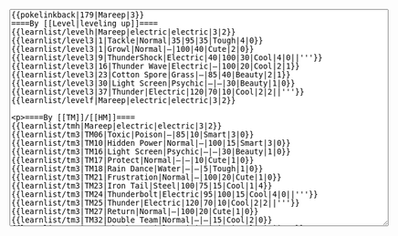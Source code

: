 </p><textarea readonly="" accesskey="," id="wpTextbox1" cols="80" rows="25" style="" class="mw-editfont-monospace" lang="en" dir="ltr" name="wpTextbox1">{{pokelinkback|179|Mareep|3}}
====By [[Level|leveling up]]====
{{learnlist/levelh|Mareep|electric|electric|3|2}}
{{learnlist/level3|1|Tackle|Normal|35|95|35|Tough|4|0}}
{{learnlist/level3|1|Growl|Normal|—|100|40|Cute|2|0}}
{{learnlist/level3|9|ThunderShock|Electric|40|100|30|Cool|4|0||'''}}
{{learnlist/level3|16|Thunder Wave|Electric|—|100|20|Cool|2|1}}
{{learnlist/level3|23|Cotton Spore|Grass|—|85|40|Beauty|2|1}}
{{learnlist/level3|30|Light Screen|Psychic|—|—|30|Beauty|1|0}}
{{learnlist/level3|37|Thunder|Electric|120|70|10|Cool|2|2||'''}}
{{learnlist/levelf|Mareep|electric|electric|3|2}}

====By [[TM]]/[[HM]]====
{{learnlist/tmh|Mareep|electric|electric|3|2}}
{{learnlist/tm3|TM06|Toxic|Poison|—|85|10|Smart|3|0}}
{{learnlist/tm3|TM10|Hidden Power|Normal|—|100|15|Smart|3|0}}
{{learnlist/tm3|TM16|Light Screen|Psychic|—|—|30|Beauty|1|0}}
{{learnlist/tm3|TM17|Protect|Normal|—|—|10|Cute|1|0}}
{{learnlist/tm3|TM18|Rain Dance|Water|—|—|5|Tough|1|0}}
{{learnlist/tm3|TM21|Frustration|Normal|—|100|20|Cute|1|0}}
{{learnlist/tm3|TM23|Iron Tail|Steel|100|75|15|Cool|1|4}}
{{learnlist/tm3|TM24|Thunderbolt|Electric|95|100|15|Cool|4|0||'''}}
{{learnlist/tm3|TM25|Thunder|Electric|120|70|10|Cool|2|2||'''}}
{{learnlist/tm3|TM27|Return|Normal|—|100|20|Cute|1|0}}
{{learnlist/tm3|TM32|Double Team|Normal|—|—|15|Cool|2|0}}
{{learnlist/tm3|TM34|Shock Wave|Electric|60|—|20|Cool|2|0||'''}}
{{learnlist/tm3|TM42|Facade|Normal|70|100|20|Cute|2|0}}
{{learnlist/tm3|TM43|Secret Power|Normal|70|100|20|Smart|1|0}}
{{learnlist/tm3|TM44|Rest|Psychic|—|—|10|Cute|2|0}}
{{learnlist/tm3|TM45|Attract|Normal|—|100|15|Cute|2|0}}
{{learnlist/tm3|HM05|Flash|Normal|—|70|20|Beauty|3|0}}
{{learnlist/tmf|Mareep|electric|electric|3|2}}

====By {{pkmn|breeding}}====
{{learnlist/breedh|Mareep|electric|electric|3|2}}
{{learnlist/breed3|{{MSP/3|131|Lapras}}{{MSP/3|143|Snorlax}}{{MSP/3|152|Chikorita}}{{MSP/3|153|Bayleef}}{{MSP/3|154|Meganium}}{{MSP/3|324|Torkoal}}&lt;br>{{MSP/3|357|Tropius}}{{MSP/3|363|Spheal}}{{MSP/3|364|Sealeo}}{{MSP/3|365|Walrein}}|Body Slam|Normal|85|100|15|Tough|1|4}}
{{learnlist/breed3|{{MSP/3|309|Electrike}}{{MSP/3|310|Manectric}}|Charge|Electric|—|—|20|Smart|2|0}}
{{learnlist/breed3|{{MSP/3|058|Growlithe}}{{MSP/3|059|Arcanine}}{{MSP/3|203|Girafarig}}{{MSP/3|220|Swinub}}{{MSP/3|221|Piloswine}}{{MSP/3|228|Houndour}}&lt;br>{{MSP/3|229|Houndoom}}{{MSP/3|231|Phanpy}}{{MSP/3|232|Donphan}}{{MSP/3|261|Poochyena}}{{MSP/3|262|Mightyena}}{{MSP/3|263|Zigzagoon}}&lt;br>{{MSP/3|264|Linoone}}{{MSP/3|309|Electrike}}{{MSP/3|310|Manectric}}{{MSP/3|325|Spoink}}{{MSP/3|326|Grumpig}}|Odor Sleuth|Normal|—|100|40|Smart|3|0}}
{{learnlist/breed3|{{MSP/3|152|Chikorita}}{{MSP/3|153|Bayleef}}{{MSP/3|154|Meganium}}|Reflect|Psychic|—|—|20|Smart|1|0}}
{{learnlist/breed3|{{MSP/3|037|Vulpix}}{{MSP/3|038|Ninetales}}{{MSP/3|086|Seel}}{{MSP/3|087|Dewgong}}{{MSP/3|131|Lapras}}{{MSP/3|152|Chikorita}}&lt;br>{{MSP/3|153|Bayleef}}{{MSP/3|154|Meganium}}|Safeguard|Normal|—|—|25|Beauty|1|0}}
{{learnlist/breed3|{{MSP/3|023|Ekans}}{{MSP/3|024|Arbok}}{{MSP/3|052|Meowth}}{{MSP/3|053|Persian}}{{MSP/3|054|Psyduck}}{{MSP/3|055|Golduck}}&lt;br>{{MSP/3|056|Mankey}}{{MSP/3|057|Primeape}}{{MSP/3|108|Lickitung}}{{MSP/3|158|Totodile}}{{MSP/3|159|Croconaw}}{{MSP/3|160|Feraligatr}}&lt;br>{{MSP/3|190|Aipom}}{{MSP/3|197|Umbreon}}{{MSP/3|206|Dunsparce}}{{MSP/3|215|Sneasel}}{{MSP/3|246|Larvitar}}{{MSP/3|247|Pupitar}}&lt;br>{{MSP/3|248|Tyranitar}}{{MSP/3|252|Treecko}}{{MSP/3|253|Grovyle}}{{MSP/3|254|Sceptile}}{{MSP/3|293|Whismur}}{{MSP/3|294|Loudred}}&lt;br>{{MSP/3|295|Exploud}}{{MSP/3|336|Seviper}}{{MSP/3|352|Kecleon}}|Screech|Normal|—|85|40|Smart|1|3}}
{{learnlist/breed3|{{MSP/3|058|Growlithe}}{{MSP/3|059|Arcanine}}{{MSP/3|077|Ponyta}}{{MSP/3|078|Rapidash}}{{MSP/3|086|Seel}}{{MSP/3|087|Dewgong}}&lt;br>{{MSP/3|111|Rhyhorn}}{{MSP/3|112|Rhydon}}{{MSP/3|128|Tauros}}{{MSP/3|133|Eevee}}{{MSP/3|206|Dunsparce}}{{MSP/3|209|Snubbull}}&lt;br>{{MSP/3|210|Granbull}}{{MSP/3|220|Swinub}}{{MSP/3|221|Piloswine}}{{MSP/3|231|Phanpy}}{{MSP/3|232|Donphan}}{{MSP/3|234|Stantler}}&lt;br>{{MSP/3|258|Mudkip}}{{MSP/3|259|Marshtomp}}{{MSP/3|260|Swampert}}{{MSP/3|261|Poochyena}}{{MSP/3|262|Mightyena}}{{MSP/3|304|Aron}}&lt;br>{{MSP/3|305|Lairon}}{{MSP/3|306|Aggron}}{{MSP/3|322|Numel}}{{MSP/3|323|Camerupt}}|Take Down|Normal|90|85|20|Tough|6|0}}
{{learnlist/breedf|Mareep|electric|electric|3|2}}

====By [[Move Tutor|tutoring]]====
{{learnlist/tutorh|Mareep|electric|electric|3|2}}
{{learnlist/tutor3|Body Slam|Normal|85|100|15|Tough|1|4|||yes|yes|yes}}
{{learnlist/tutor3|Defense Curl|Normal|—|—|40|Cute|2|0|||no|yes|no}}
{{learnlist/tutor3|Double-Edge|Normal|120|100|15|Tough|6|0|||yes|yes|yes}}
{{learnlist/tutor3|Endure|Normal|—|—|10|Tough|2|0|||no|yes|no}}
{{learnlist/tutor3|Mimic|Normal|—|—|10|Cute|1|0|||yes|yes|yes}}
{{learnlist/tutor3|Sleep Talk|Normal|—|—|10|Cute|3|0|||no|yes|no}}
{{learnlist/tutor3|Snore|Normal|40|100|15|Cute|4|0|||no|yes|no}}
{{learnlist/tutor3|Substitute|Normal|—|—|10|Smart|2|0|||yes|yes|yes}}
{{learnlist/tutor3|Swagger|Normal|—|90|15|Cute|2|0|||no|yes|yes}}
{{learnlist/tutor3|Swift|Normal|60|—|20|Cool|2|0|||no|yes|no}}
{{learnlist/tutor3|Thunder Wave|Electric|—|100|20|Cool|2|1|||yes|yes|yes}}
{{learnlist/tutorf|Mareep|electric|electric|3|2}}

====Special moves====
=====Colosseum=====
{{Shadow moves|179|37|Shadow Rush|--|--|--|Thunder|Electric|ThunderShock|Electric|Thunder Wave|Electric|Cotton Spore|Grass|Colo|electric|electric}}

=====Pokémon XD: Gale of Darkness=====
{{Shadow moves|179|17|Shadow Blitz|Shadow Shed|--|--|Heal Bell|Normal|ThunderShock|Electric|Thunder Wave|Electric|Body Slam|Normal|XD|electric|electric}}

[[fr:Wattouat/Génération 3]]
[[it:Mareep/Mosse apprese in terza generazione]]
[[ja:メリープ/第六世代以前のおぼえるわざ]]
[[zh:咩利羊/第三世代招式表]]
